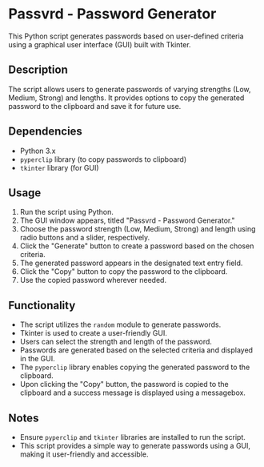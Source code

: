 # Passvrd - Password Generator

This Python script generates passwords based on user-defined criteria using a graphical user interface (GUI) built with Tkinter.

## Description

The script allows users to generate passwords of varying strengths (Low, Medium, Strong) and lengths. It provides options to copy the generated password to the clipboard and save it for future use.

## Dependencies

- Python 3.x
- `pyperclip` library (to copy passwords to clipboard)
- `tkinter` library (for GUI)

## Usage

1. Run the script using Python.
2. The GUI window appears, titled "Passvrd - Password Generator."
3. Choose the password strength (Low, Medium, Strong) and length using radio buttons and a slider, respectively.
4. Click the "Generate" button to create a password based on the chosen criteria.
5. The generated password appears in the designated text entry field.
6. Click the "Copy" button to copy the password to the clipboard.
7. Use the copied password wherever needed.

## Functionality

- The script utilizes the `random` module to generate passwords.
- Tkinter is used to create a user-friendly GUI.
- Users can select the strength and length of the password.
- Passwords are generated based on the selected criteria and displayed in the GUI.
- The `pyperclip` library enables copying the generated password to the clipboard.
- Upon clicking the "Copy" button, the password is copied to the clipboard and a success message is displayed using a messagebox.

## Notes

- Ensure `pyperclip` and `tkinter` libraries are installed to run the script.
- This script provides a simple way to generate passwords using a GUI, making it user-friendly and accessible.
